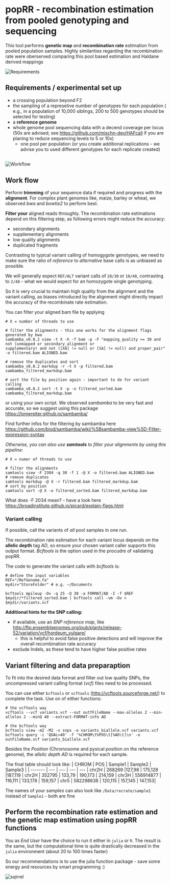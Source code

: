 # popRR - recombination estimation from pooled genotyping and sequencing

This tool performs **genetic map** and **recombination rate** estimation from pooled population samples.
Highly similarities regarding the recombination rate were oberserved comparing this pool based estimation and Haldane derived mappings


![Requirements](https://smct-management.de/wp-content/uploads/2020/04/Minium-Requirements-IATF-16949-1024x384.jpeg.webp)

## Requirements / experimental set up 

- a crossing population beyond F2
- the sampling of a represetive number of genotypes for each population ( e.g., in a population of 10,000 siblings, 200 to 500 genotypes should be selected for testing)
- a **reference genome**
- whole genome pool sequencing data with a decend coverage per locus (50x are advised; see https://github.com/mischn-dev/HAFcall if you are planing to reduce sequencing levels to 5 or 10x)
    - one pool per population (or you create additional replications - we advise you to used different genotypes for each replicate created)


##
![Workflow](https://cdn.pixabay.com/photo/2020/06/10/06/25/workflow-5281330_960_720.jpg)

## Work flow 

Perform **trimming** of your sequence data if required and progress with the **alignment**. 
For complex plant genomes like, maize, barley or wheat, we observed *bwa* and *bowtie2* to perform best.

**Filter your** aligned reads throughly. The recombination rate estimations depend on this filtering step, as following errors might reduce the accuracy:

- secondary alignments
- supplementary alignments
- low quality alignments
- duplicated fragments

Contrasting to typical variant calling of homogygote genotypes, we need to make sure the ratio of *reference* to *alternative* base calls is as unbiased as possible.

We will generally expect `REF/ALT` variant calls of `20/30` or `10/40`, contrasting to `2/48` - what we would expect for an homozygote single genotyping.

So it is very crucial to maintain high quality from the alignment and the variant calling, as biases introduced by the alignment might directly impact the accuracy of the recombinate rate estimation.

You can filter your aligned bam file by applying 

```
# X = number of threads to use

# filter the alignments - this one works for the alignment flags generated by bwa 
sambamba_v0.8.2 view -t X -h -f bam -p -F "mapping_quality >= 30 and not (unmapped or secondary_alignment or 
supplementary) and not ([XA] != null or [SA] != null) and proper_pair" -o filtered.bam ALIGNED.bam

# remove the duplicates and sort
sambamba_v0.8.2 markdup -r -t X -p filtered.bam sambamba_filtered_markdup.bam

# sort the file by position again - important to do for variant calling
sambamba_v0.8.2 sort -t X -p -o filtered_sorted.bam sambamba_filtered_markdup.bam
```
or using your own script. We observed *sambamba* to be very fast and accurate, so we suggest using this package <https://lomereiter.github.io/sambamba/>

Find further infos for the filtering by sambamba here <https://github.com/biod/sambamba/wiki/%5Bsambamba-view%5D-Filter-expression-syntax>

*Otherwise, you can also use **samtools** to filter your alignments by using this pipeline:* 

```
# X = numer of threads to use

# filter the alignments
samtools view -F 2304 -q 30 -f 1 -@ X -o filtered.bam ALIGNED.bam 
# remove duplicates
samtools markdup -@ X -r filtered.bam filtered_markdup.bam 
# sort by position 
samtools sort -@ X -o filtered_sorted.bam filtered_markdup.bam 
```

What does -F 2034 mean? - have a look here <https://broadinstitute.github.io/picard/explain-flags.html>


### **Variant calling**

If possible, call the variants of *all* pool samples in one run.

The recombination rate estimation for each variant locus depends on the **allelic depth** tag *AD*, so ensure your chosen variant caller supports this output format. *Bcftools* is the option used in the procudre of validating popRR.

The code to generate the variant calls with *bcftools* is:

```
# define the input variables
REF="/RefGenome.fa" 
mydir="StoreFolder" # e.g. ~/Documents

bcftools mpileup -Ov -q 25 -Q 30 -a FORMAT/AD -I -f $REF $mydir/*filtered_sorted.bam | bcftools call -vm -Ov > $mydir/variants.vcf
```

**Additional hints for the SNP calling:**
- if available, use an *SNP reference map*, like <http://ftp.ensemblgenomes.org/pub/plants/release-52/variation/vcf/hordeum_vulgare/>
    - this is helpful to avoid false positive detections and will improve the overall recombination rate accuracy
- exclude Indels, as these tend to have higher false positive rates



## Variant filtering and data preparaption


To fit into the desired data format and filter out low quality SNPs, the uncompressed variant calling format (*vcf*) files need to be processed. 

You can use either `bcftools` or `vcftools` (<http://vcftools.sourceforge.net/>) to complete the task.
Use on of either functions:
```
# the vcftools way 
vcftools --vcf variants.vcf --out outfFileName --max-alleles 2 --min-alleles 2 --minQ 40 --extract-FORMAT-info AD

# the bcftools way
bcftools view -m2 -M2 -v snps -o variants_biallele.vcf variants.vcf
bcftools query -i 'QUAL>40' -f '%CHROM\t%POS\t[%AD\t]\n' -o outFileName.vcf variants_biallele.vcf
```


Besides the *Position* (Chromosome and pysical position on the reference genome), the *allelic depth AD* is required for each sample.

The final table should look like:
| CHROM | POS  | Sample1  | Sample2 | Sample3 |
| ------- | --- | --- | --- | --- |
chr2H |	268269	|127,98 | 	175,128	|187,119 |
chr2H |	352795	| 133,79	| 190,173	| 214,159 |
chr3H |	556914877 | 116,111 |	133,178 |	159,157 |
chr5 |	582298638 | 120,115	| 157,145 |	147,153|


The names of your *samples* can also look like `/Data/recrate/sample1` instead of `Sample1` - both are fine



## Perform the **recombination rate estimation** and the **genetic map** estimation using popRR functions

You as *End User* have the choice to run it either in `julia` or `R`. The result is the same, but the computational time is quite drastically decreased in the `julia` environment (about 20 to 100 times faster)

So our recommendations is to use the julia function package - save some energy and resources by smart programming :)

![sqirrel](https://naturschutz.ch/wp-content/uploads/2018/10/cropped-Eichh%C3%B6rnchen--1068x580.jpg)


